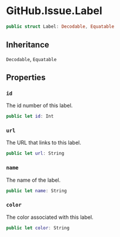 # GitHub.Issue.Label

``` swift
public struct Label: Decodable, Equatable 
```

## Inheritance

`Decodable`, `Equatable`

## Properties

### `id`

The id number of this label.

``` swift
public let id: Int
```

### `url`

The URL that links to this label.

``` swift
public let url: String
```

### `name`

The name of the label.

``` swift
public let name: String
```

### `color`

The color associated with this label.

``` swift
public let color: String
```
